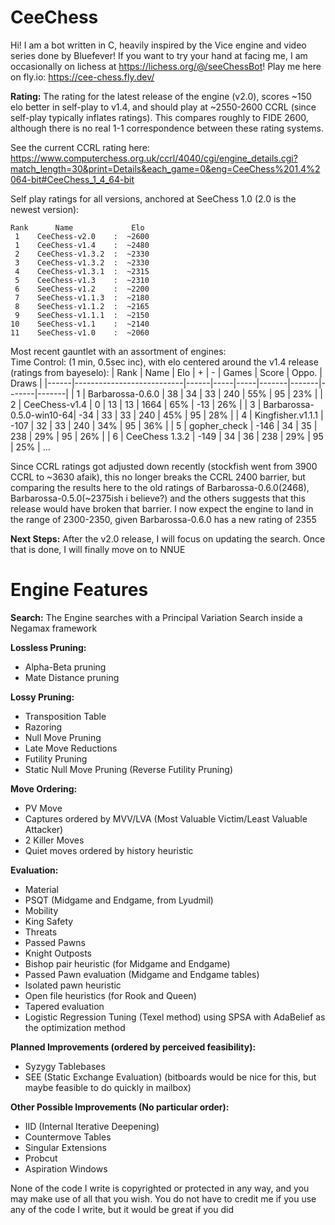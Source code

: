 # CeeChess
Hi! I am a bot written in C, heavily inspired by the Vice engine and video series done by Bluefever! If you want to try your hand at facing me, I am occasionally on lichess at https://lichess.org/@/seeChessBot! Play me here on fly.io: https://cee-chess.fly.dev/

**Rating:**
The rating for the latest release of the engine (v2.0), scores ~150 elo better in self-play to v1.4, and should play at ~2550-2600 CCRL (since self-play typically inflates ratings). This compares roughly to FIDE 2600, although there is no real 1-1 correspondence between these rating systems.

See the current CCRL rating here: https://www.computerchess.org.uk/ccrl/4040/cgi/engine_details.cgi?match_length=30&print=Details&each_game=0&eng=CeeChess%201.4%2064-bit#CeeChess_1_4_64-bit

Self play ratings for all versions, anchored at SeeChess 1.0 (2.0 is the newest version):   
```
Rank      Name             Elo
 1    CeeChess-v2.0    :  ~2600
 1    CeeChess-v1.4    :  ~2480
 2    CeeChess-v1.3.2  :  ~2330
 3    CeeChess-v1.3.2  :  ~2330
 4    CeeChess-v1.3.1  :  ~2315
 5    CeeChess-v1.3    :  ~2310
 6    SeeChess-v1.2    :  ~2200
 7    SeeChess-v1.1.3  :  ~2180
 8    SeeChess-v1.1.2  :  ~2165
 9    SeeChess-v1.1.1  :  ~2150
10    SeeChess-v1.1    :  ~2140
11    SeeChess-v1.0    :  ~2060
```
Most recent gauntlet with an assortment of engines:   
Time Control: (1 min, 0.5sec inc), with elo centered around the v1.4 release (ratings from bayeselo):
| Rank | Name                      | Elo  |  +  |  -  | Games | Score | Oppo. | Draws |
|------|---------------------------|------|-----|-----|-------|-------|-------|-------|
|   1  | Barbarossa-0.6.0         | 38  |  34 |  33 |  240  |  55%  |   95  |  23%  |
|   2  | CeeChess-v1.4    |  0  |  13 |  13 | 1664  |  65%  |  -13  |  26%  |
|   3  | Barbarossa-0.5.0-win10-64|  -34  |  33 |  33 |  240  |  45%  |   95  |  28%  |
|   4  | Kingfisher.v1.1.1        | -107  |  32 |  33 |  240  |  34%  |   95  |  36%  |
|   5  | gopher_check             | -146  |  34 |  35 |  238  |  29%  |   95  |  26%  |
|   6  | CeeChess 1.3.2           | -149  |  34 |  36 |  238  |  29%  |   95  |  25%  |
   ...
   
Since CCRL ratings got adjusted down recently (stockfish went from 3900 CCRL to ~3630 afaik), this no longer breaks the CCRL 2400 barrier, but comparing the results here to the old ratings of Barbarossa-0.6.0(2468), Barbarossa-0.5.0(~2375ish i believe?) and the others suggests that this release would have broken that barrier. I now expect the engine to land in the range of 2300-2350, given Barbarossa-0.6.0 has a new rating of 2355

**Next Steps:**
After the v2.0 release, I will focus on updating the search. Once that is done, I will finally move on to NNUE

# Engine Features

**Search:**
The Engine searches with a Principal Variation Search inside a Negamax framework

**Lossless Pruning:**
- Alpha-Beta pruning
- Mate Distance pruning

**Lossy Pruning:**
- Transposition Table
- Razoring
- Null Move Pruning
- Late Move Reductions
- Futility Pruning
- Static Null Move Pruning (Reverse Futility Pruning)

**Move Ordering:**
- PV Move
- Captures ordered by MVV/LVA (Most Valuable Victim/Least Valuable Attacker)
- 2 Killer Moves
- Quiet moves ordered by history heuristic

**Evaluation:**
- Material
- PSQT (Midgame and Endgame, from Lyudmil)
- Mobility
- King Safety
- Threats
- Passed Pawns
- Knight Outposts
- Bishop pair heuristic (for Midgame and Endgame)
- Passed Pawn evaluation (Midgame and Endgame tables)
- Isolated pawn heuristic
- Open file heuristics (for Rook and Queen)
- Tapered evaluation
- Logistic Regression Tuning (Texel method) using SPSA with AdaBelief as the optimization method

**Planned Improvements (ordered by perceived feasibility):**
- Syzygy Tablebases
- SEE (Static Exchange Evaluation) (bitboards would be nice for this, but maybe feasible to do quickly in mailbox)

**Other Possible Improvements (No particular order):**
- IID (Internal Iterative Deepening)
- Countermove Tables
- Singular Extensions
- Probcut
- Aspiration Windows

None of the code I write is copyrighted or protected in any way, and you may make use of all that you wish. You do not have to credit me if you use any of the code I write, but it would be great if you did
